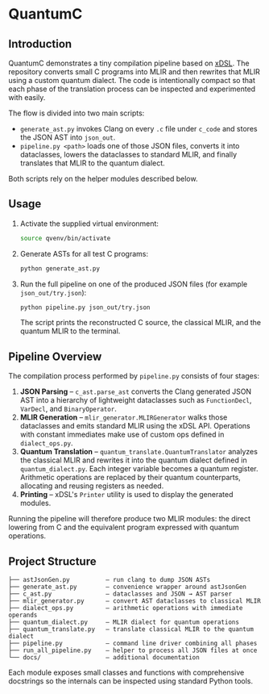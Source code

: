 # QuantumC

## Introduction

QuantumC demonstrates a tiny compilation pipeline based on [xDSL](https://github.com/xdsl-project/xdsl). The repository converts small C programs into MLIR and then rewrites that MLIR using a custom quantum dialect.  The code is intentionally compact so that each phase of the translation process can be inspected and experimented with easily.

The flow is divided into two main scripts:

* `generate_ast.py` invokes Clang on every `.c` file under `c_code` and stores the JSON AST into `json_out`.
* `pipeline.py <path>` loads one of those JSON files, converts it into dataclasses, lowers the dataclasses to standard MLIR, and finally translates that MLIR to the quantum dialect.

Both scripts rely on the helper modules described below.

## Usage

1. Activate the supplied virtual environment:
   ```bash
   source qvenv/bin/activate
   ```
2. Generate ASTs for all test C programs:
   ```bash
   python generate_ast.py
   ```
3. Run the full pipeline on one of the produced JSON files (for example `json_out/try.json`):
   ```bash
   python pipeline.py json_out/try.json
   ```
   The script prints the reconstructed C source, the classical MLIR, and the quantum MLIR to the terminal.

## Pipeline Overview

The compilation process performed by `pipeline.py` consists of four stages:

1. **JSON Parsing** – `c_ast.parse_ast` converts the Clang generated JSON AST into a hierarchy of lightweight dataclasses such as `FunctionDecl`, `VarDecl`, and `BinaryOperator`.
2. **MLIR Generation** – `mlir_generator.MLIRGenerator` walks those dataclasses and emits standard MLIR using the xDSL API.  Operations with constant immediates make use of custom ops defined in `dialect_ops.py`.
3. **Quantum Translation** – `quantum_translate.QuantumTranslator` analyzes the classical MLIR and rewrites it into the quantum dialect defined in `quantum_dialect.py`.  Each integer variable becomes a quantum register.  Arithmetic operations are replaced by their quantum counterparts, allocating and reusing registers as needed.
4. **Printing** – xDSL's `Printer` utility is used to display the generated modules.

Running the pipeline will therefore produce two MLIR modules: the direct lowering from C and the equivalent program expressed with quantum operations.

## Project Structure

```
├── astJsonGen.py          – run clang to dump JSON ASTs
├── generate_ast.py        – convenience wrapper around astJsonGen
├── c_ast.py               – dataclasses and JSON → AST parser
├── mlir_generator.py      – convert AST dataclasses to classical MLIR
├── dialect_ops.py         – arithmetic operations with immediate operands
├── quantum_dialect.py     – MLIR dialect for quantum operations
├── quantum_translate.py   – translate classical MLIR to the quantum dialect
├── pipeline.py            – command line driver combining all phases
├── run_all_pipeline.py    – helper to process all JSON files at once
└── docs/                  – additional documentation
```

Each module exposes small classes and functions with comprehensive docstrings so the internals can be inspected using standard Python tools.

